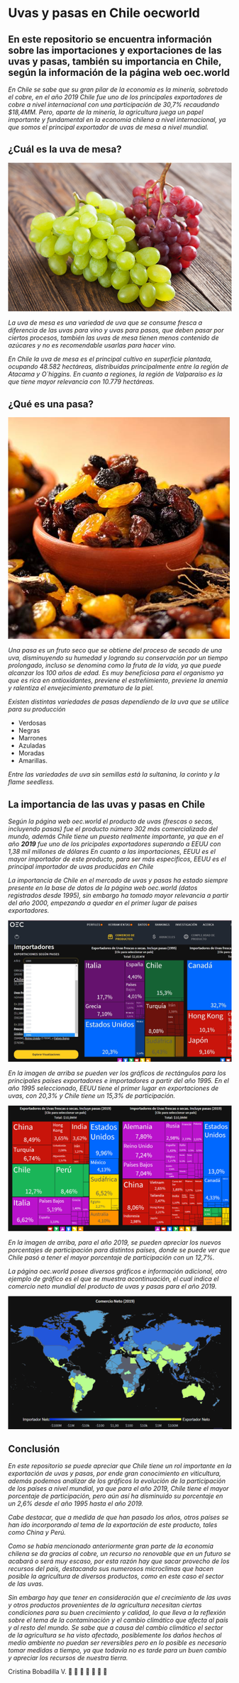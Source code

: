 # Uvas y pasas en Chile oecworld
## En este repositorio se encuentra información sobre las importaciones y exportaciones de las uvas y pasas, también su importancia en Chile, según la información de la página web oec.world

*En Chile se sabe que su gran pilar de la economia es la minería, sobretodo el cobre, en el año 2019 Chile fue uno de los principales exportadores de cobre a nivel internacional con una participación de 30,7% recaudando $18,4MM.*
*Pero, aparte de la minería, la agricultura juega un papel importante y fundamental en la economía chilena a nivel internacional, ya que somos el principal exportador de uvas de mesa a nivel mundial.*

## ¿Cuál es la uva de mesa?

![uvademesa.jpg](https://github.com/CristinaBobadilla/Uvas-y-pasas-en-Chile-oecworld/blob/main/uvademesa.jpg)

*La uva de mesa es una variedad de uva que se consume fresca a diferencia de las uvas para vino y uvas para pasas, que deben pasar por ciertos procesos, también las uvas de mesa tienen menos contenido de azúcares y no es recomendable usarlas para hacer vino.*

*En Chile la uva de mesa es el principal cultivo en superficie plantada, ocupando 48.582 hectáreas, distribuidas principalmente entre la región de Atacama y O`higgins. En cuanto a regiones, la región de Valparaíso es la que tiene mayor relevancia con 10.779 hectáreas.*

## ¿Qué es una pasa?

![pasas.jpg](https://github.com/CristinaBobadilla/Uvas-y-pasas-en-Chile-oecworld/blob/main/pasas.jpg)

*Una pasa es un fruto seco que se obtiene del proceso de secado de una uva, disminuyendo su humedad y logrando su conservación por un tiempo prolongado, incluso se denomina como la fruta de la vida, ya que puede alcanzar los 100 años de edad.*
*Es muy beneficiosa para el organismo ya que es rica en antioxidantes, previene el estreñimiento, previene la anemia y ralentiza el envejecimiento prematuro de la piel.*

*Existen distintas variedades de pasas dependiendo de la uva que se utilice para su producción* 
- Verdosas
- Negras
- Marrones
- Azuladas
- Moradas
- Amarillas.

*Entre las variedades de uva sin semillas está la sultanina, la corinto y la flame seedless.*

## La importancia de las uvas y pasas en Chile 

*Según la página web oec.world el producto de uvas (frescas o secas, incluyendo pasas) fue el producto número 302 más comercializado del mundo, además Chile tiene un puesto realmente importante, ya que en el año **2019** fue uno de los pricipales exportadores superando a EEUU con 1,38 mil millones de dólares*
*En cuanto a las importaciones, EEUU es el mayor importador de este producto, para ser más especificos, EEUU es el principal importador de uvas producidas en Chile*

*La importancia de Chile en el mercado de uvas y pasas ha estado siempre presente en la base de datos de la página web oec.world (datos registrados desde 1995), sin embargo ha tomado mayor relevancia a partir del año 2000, empezando a quedar en el primer lugar de paises exportadores.*

![oec1.jpg](https://github.com/CristinaBobadilla/Uvas-y-pasas-en-Chile-oecworld/blob/main/oec1.jpg)

*En la imagen de arriba se pueden ver los gráficos de rectángulos para los principales países exportadores e importadores a partir del año 1995. 
En el año 1995 seleccionado, EEUU tiene el primer lugar en exportaciones de uvas, con 20,3% y Chile tiene un 15,3% de participación.*

![oec3.png](https://github.com/CristinaBobadilla/Uvas-y-pasas-en-Chile-oecworld/blob/main/oec3.png)

*En la imagen de arriba, para el año 2019, se pueden apreciar los nuevos porcentajes de participación para distintos países, donde se puede ver que Chile pasó a tener el mayor porcentaje de participación con un 12,7%.*

*La página oec.world posee diversos gráficos e información adicional, otro ejemplo de gráfico es el que se muestra acontinuación, el cual indica el comercio neto mundial del producto de uvas y pasas para el año 2019.*

![oec2.png](https://github.com/CristinaBobadilla/Uvas-y-pasas-en-Chile-oecworld/blob/main/oec2.png)


## Conclusión

*En este repositorio se puede apreciar que Chile tiene un rol importante en la exportación de uvas y pasas, por ende gran conocimiento en viticultura, además podemos analizar de los gráficos la evolución de la participación de los países a nivel mundial, ya que para el año 2019, Chile tiene el mayor porcentaje de participación, pero aún así ha disminuido su porcentaje en un 2,6% desde el año 1995 hasta el año 2019.*

*Cabe destacar, que a medida de que han pasado los años, otros países se han ido incorporando al tema de la exportación de este producto, tales como China y Perú.*

*Como se había mencionado anteriormente gran parte de la economía chilena se da gracias al cobre, un recurso no renovable que en un futuro se acabará o será muy escaso, por esta razón hay que sacar provecho de los recursos del país, destacando sus numerosos microclimas que hacen posible la agricultura de diversos productos, como en este caso el sector de las uvas.*

*Sin embargo hay que tener en consideración que el crecimiento de las uvas y otros productos provenientes de la agricultura necesitan ciertas condiciones para su buen crecimiento y calidad, lo que lleva a la reflexión sobre el tema de la contaminación y el cambio climático que afecta al país y al resto del mundo.
Se sabe que a causa del cambio climático el sector de la agricultura se ha visto afectado, posiblemente los daños hechos al medio ambiente no puedan ser reversibles pero en lo posible es necesario tomar medidas a tiempo, ya que todavía no es tarde para un buen cambio y apreciar los recursos de nuestra tierra.*

Cristina Bobadilla V.
🍇 🍇 🍇 🍇 🍇 🍇 🍇
